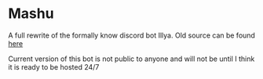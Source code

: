 # Mashu
A full rewrite of the formally know discord bot Illya. Old source can be found [here](https://github.com/KurozeroPB/Illya)

Current version of this bot is not public to anyone and will not be until I think it is ready to be hosted 24/7
